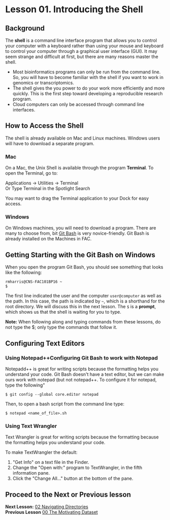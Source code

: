 # Lesson 01. Introducing the Shell

## Background
The **shell** is a command line interface program that allows you to control your computer with a keyboard rather than using your mouse and keyboard to control your computer through a graphical user interface (GUI). It may seem strange and difficult at first, but there are  many reasons master the shell.

* Most bioinformatics programs can only be run from the command line. So, you will have to become familiar with the shell if you want to work in genomics or transcriptomics.
* The shell gives the you power to do your work more efficiently and more quickly. This is the first step toward developing a reproducible research program.
* Cloud computers can only be accessed through command line interfaces.

## How to Access the Shell
The shell is already available on Mac and Linux machines. Windows users will have to download a separate program.

### Mac
On a Mac, the Unix Shell is available through the program **Terminal**. To open the Terminal, go to:   

Applications -> Utilities -> Terminal    
Or
Type Terminal in the Spotlight Search   

You may want to drag the Terminal application to your Dock for easy access.

### Windows
On Windows machines, you will need to download a program. There are many to choose from, bit [Git Bash](http://msysgit.github.io) is very novice-friendly. Git Bash is already installed on the Machines in FAC.

## Getting Starting with the Git Bash on Windows

When you open the program Git Bash, you should see something that looks like the following:

~~~ {.output}
rmharris@CNS-FAC101BP16 ~
$
~~~

The first line indicated the user and the computer `user@computer` as well as the path. In this case, the path is indicated by `~`, which is a shorthand for the root directory. We will discuss this in the next lesson.
The `$` is a **prompt**, which shows us that the shell is waiting for you to type. 

**Note:** When following along and typing commands from these lessons, do not type the $; only type the commands that follow it.

## Configuring Text Editors

### Using Notepad++Configuring Git Bash to work with Notepad

Notepadd++ is great for writing scripts because the formatting helps you understand your code. Git Bash doesn't have a text editor, but we can make ours work with notepad (but not notepad++. To configure it for notepad, type the following"

~~~ {.bash}
$ git config --global core.editor notepad
~~~

Then, to open a bash script from the command line type:

~~~ {.bash}
$ notepad <name_of_file>.sh
~~~

### Using Text Wrangler

Text Wrangler is great for writing scripts because the formatting because the formatting helps you understand your code. 

To make TextWrangler the default:

1. "Get Info" on a text file in the Finder.
2. Change the "Open with:" program to TextWrangler, in the fifth information pane.
3. Click the "Change All..." button at the bottom of the pane.


## Proceed to the Next or Previous lesson
**Next Lesson:** [02 Navigating Directories](https://github.com/raynamharris/Shell_Intro_for_Transcriptomics/blob/master/lessons/02_Navigating_Dirs.md)  
**Previous Lesson** [00 The Motivating Dataset](https://github.com/raynamharris/Shell_Intro_for_Transcriptomics/blob/master/lessons/00_Motivating_Dataset.md)